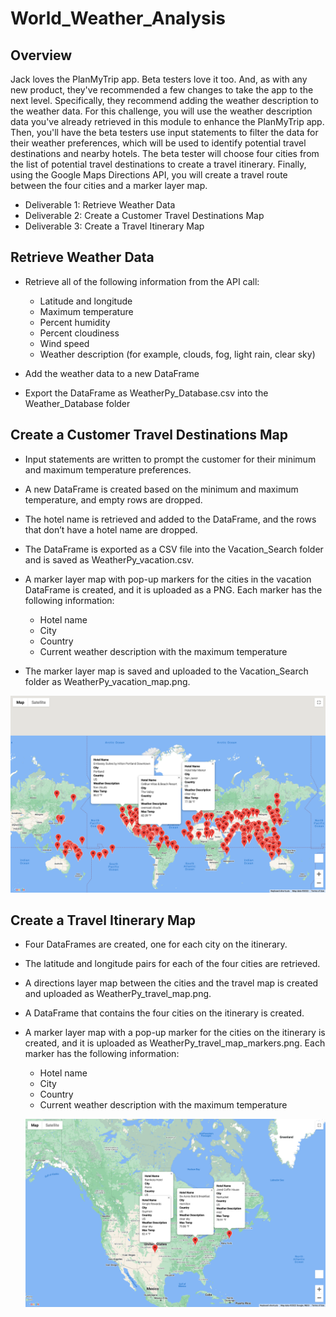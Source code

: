 # World_Weather_Analysis

## Overview

Jack loves the PlanMyTrip app. Beta testers love it too. And, as with any new product, they've recommended a few changes to take the app to the next level. Specifically, they recommend adding the weather description to the weather data.
For this challenge, you will use the weather description data you've already retrieved in this module to enhance the PlanMyTrip app. Then, you'll have the beta testers use input statements to filter the data for their weather preferences, which will be used to identify potential travel destinations and nearby hotels. The beta tester will choose four cities from the list of potential travel destinations to create a travel itinerary. Finally, using the Google Maps Directions API, you will create a travel route between the four cities and a marker layer map.

* Deliverable 1: Retrieve Weather Data
* Deliverable 2: Create a Customer Travel Destinations Map
* Deliverable 3: Create a Travel Itinerary Map

## Retrieve Weather Data 

* Retrieve all of the following information from the API call:
   - Latitude and longitude
   - Maximum temperature
   - Percent humidity
   - Percent cloudiness
   - Wind speed
   - Weather description (for example, clouds, fog, light rain, clear sky)

* Add the weather data to a new DataFrame 
* Export the DataFrame as WeatherPy_Database.csv into the Weather_Database folder 

## Create a Customer Travel Destinations Map

* Input statements are written to prompt the customer for their minimum and maximum temperature preferences. 
* A new DataFrame is created based on the minimum and maximum temperature, and empty rows are dropped.
* The hotel name is retrieved and added to the DataFrame, and the rows that don’t have a hotel name are dropped. 
* The DataFrame is exported as a CSV file into the Vacation_Search folder and is saved as WeatherPy_vacation.csv.
* A marker layer map with pop-up markers for the cities in the vacation DataFrame is created, and it is uploaded as a PNG. Each marker has the following information: 
   - Hotel name
   - City
   - Country
   - Current weather description with the maximum temperature

* The marker layer map is saved and uploaded to the Vacation_Search folder as WeatherPy_vacation_map.png.

![WeatherPy_vation_map](https://github.com/cbrito3/World_Weather_Analysis/blob/main/Vacation_Search/WeatherPy_vation_map.png)

## Create a Travel Itinerary Map 

* Four DataFrames are created, one for each city on the itinerary. 
* The latitude and longitude pairs for each of the four cities are retrieved. 
* A directions layer map between the cities and the travel map is created and uploaded as WeatherPy_travel_map.png. 
* A DataFrame that contains the four cities on the itinerary is created. 
* A marker layer map with a pop-up marker for the cities on the itinerary is created, and it is uploaded as WeatherPy_travel_map_markers.png. Each marker has the following information: 
    - Hotel name
    - City
    - Country
    - Current weather description with the maximum temperature
    
   ![WeatherPy_travel_map_markers](https://github.com/cbrito3/World_Weather_Analysis/blob/main/Vacation_Itinerary/WeatherPy_travel_map_markers.png)
